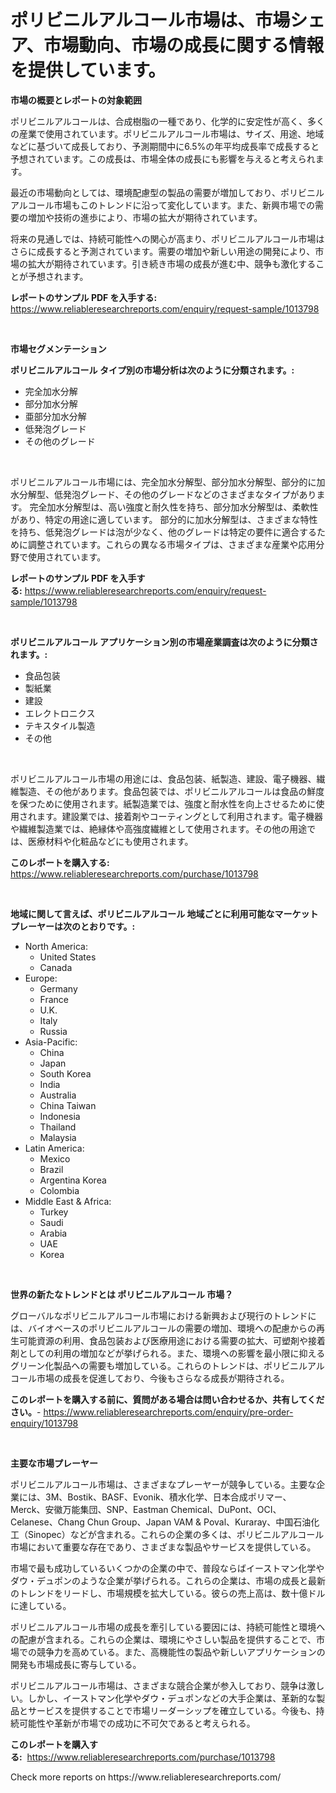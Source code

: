 <p><h1>ポリビニルアルコール市場は、市場シェア、市場動向、市場の成長に関する情報を提供しています。</h1></p><p><strong>市場の概要とレポートの対象範囲</strong></p>
<p><p>ポリビニルアルコールは、合成樹脂の一種であり、化学的に安定性が高く、多くの産業で使用されています。ポリビニルアルコール市場は、サイズ、用途、地域などに基づいて成長しており、予測期間中に6.5%の年平均成長率で成長すると予想されています。この成長は、市場全体の成長にも影響を与えると考えられます。</p><p>最近の市場動向としては、環境配慮型の製品の需要が増加しており、ポリビニルアルコール市場もこのトレンドに沿って変化しています。また、新興市場での需要の増加や技術の進歩により、市場の拡大が期待されています。</p><p>将来の見通しでは、持続可能性への関心が高まり、ポリビニルアルコール市場はさらに成長すると予測されています。需要の増加や新しい用途の開発により、市場の拡大が期待されています。引き続き市場の成長が進む中、競争も激化することが予想されます。</p></p>
<p><strong>レポートのサンプル PDF を入手する:</strong> <a href="https://www.reliableresearchreports.com/enquiry/request-sample/1013798">https://www.reliableresearchreports.com/enquiry/request-sample/1013798</a></p>
<p>&nbsp;</p>
<p><strong>市場セグメンテーション</strong></p>
<p><strong>ポリビニルアルコール タイプ別の市場分析は次のように分類されます。:</strong></p>
<p><ul><li>完全加水分解</li><li>部分加水分解</li><li>亜部分加水分解</li><li>低発泡グレード</li><li>その他のグレード</li></ul></p>
<p>&nbsp;</p>
<p><p>ポリビニルアルコール市場には、完全加水分解型、部分加水分解型、部分的に加水分解型、低発泡グレード、その他のグレードなどのさまざまなタイプがあります。 完全加水分解型は、高い強度と耐久性を持ち、部分加水分解型は、柔軟性があり、特定の用途に適しています。 部分的に加水分解型は、さまざまな特性を持ち、低発泡グレードは泡が少なく、他のグレードは特定の要件に適合するために調整されています。これらの異なる市場タイプは、さまざまな産業や応用分野で使用されています。</p></p>
<p><strong>レポートのサンプル PDF を入手する:</strong>&nbsp;<a href="https://www.reliableresearchreports.com/enquiry/request-sample/1013798">https://www.reliableresearchreports.com/enquiry/request-sample/1013798</a></p>
<p>&nbsp;</p>
<p><strong> ポリビニルアルコール アプリケーション別の市場産業調査は次のように分類されます。:</strong></p>
<p><ul><li>食品包装</li><li>製紙業</li><li>建設</li><li>エレクトロニクス</li><li>テキスタイル製造</li><li>その他</li></ul></p>
<p>&nbsp;</p>
<p><p>ポリビニルアルコール市場の用途には、食品包装、紙製造、建設、電子機器、繊維製造、その他があります。食品包装では、ポリビニルアルコールは食品の鮮度を保つために使用されます。紙製造業では、強度と耐水性を向上させるために使用されます。建設業では、接着剤やコーティングとして利用されます。電子機器や繊維製造業では、絶縁体や高強度繊維として使用されます。その他の用途では、医療材料や化粧品などにも使用されます。</p></p>
<p><strong>このレポートを購入する:</strong>&nbsp; <a href="https://www.reliableresearchreports.com/purchase/1013798">https://www.reliableresearchreports.com/purchase/1013798</a></p>
<p>&nbsp;</p>
<p><strong>地域に関して言えば、ポリビニルアルコール 地域ごとに利用可能なマーケットプレーヤーは次のとおりです。:</strong></p>
<p><ul>
    <li>
        North America:
        <ul>
            <li>United States</li>
            <li>Canada</li>
        </ul>
    </li>
    <li>
        Europe:
        <ul>
            <li>Germany</li>
            <li>France</li>
            <li>U.K.</li>
            <li>Italy</li>
            <li>Russia</li>
        </ul>
    </li>
    <li>
        Asia-Pacific:
        <ul>
            <li>China</li>
            <li>Japan</li>
            <li>South Korea</li>
            <li>India</li>
            <li>Australia</li>
            <li>China Taiwan</li>
            <li>Indonesia</li>
            <li>Thailand</li>
            <li>Malaysia</li>
        </ul>
    </li>
    <li>
        Latin America:
        <ul>
            <li>Mexico</li>
            <li>Brazil</li>
            <li>Argentina Korea</li>
            <li>Colombia</li>
        </ul>
    </li>
    <li>
        Middle East & Africa:
        <ul>
            <li>Turkey</li>
            <li>Saudi</li>
            <li>Arabia</li>
            <li>UAE</li>
            <li>Korea</li>
        </ul>
    </li>
    </ul></p>
<p>&nbsp;</p>
<p><strong>世界の新たなトレンドとは ポリビニルアルコール 市場？</strong></p>
<p><p>グローバルなポリビニルアルコール市場における新興および現行のトレンドには、バイオベースのポリビニルアルコールの需要の増加、環境への配慮からの再生可能資源の利用、食品包装および医療用途における需要の拡大、可塑剤や接着剤としての利用の増加などが挙げられる。また、環境への影響を最小限に抑えるグリーン化製品への需要も増加している。これらのトレンドは、ポリビニルアルコール市場の成長を促進しており、今後もさらなる成長が期待される。</p></p>
<p><strong>このレポートを購入する前に、質問がある場合は問い合わせるか、共有してください。</strong>- <a href="https://www.reliableresearchreports.com/enquiry/pre-order-enquiry/1013798">https://www.reliableresearchreports.com/enquiry/pre-order-enquiry/1013798</a></p>
<p>&nbsp;</p>
<p><strong>主要な市場プレーヤー</strong></p>
<p><p>ポリビニルアルコール市場は、さまざまなプレーヤーが競争している。主要な企業には、3M、Bostik、BASF、Evonik、積水化学、日本合成ポリマー、Merck、安徽万能集団、SNP、Eastman Chemical、DuPont、OCI、Celanese、Chang Chun Group、Japan VAM & Poval、Kuraray、中国石油化工（Sinopec）などが含まれる。これらの企業の多くは、ポリビニルアルコール市場において重要な存在であり、さまざまな製品やサービスを提供している。</p><p>市場で最も成功しているいくつかの企業の中で、普段ならばイーストマン化学やダウ・デュポンのような企業が挙げられる。これらの企業は、市場の成長と最新のトレンドをリードし、市場規模を拡大している。彼らの売上高は、数十億ドルに達している。</p><p>ポリビニルアルコール市場の成長を牽引している要因には、持続可能性と環境への配慮が含まれる。これらの企業は、環境にやさしい製品を提供することで、市場での競争力を高めている。また、高機能性の製品や新しいアプリケーションの開発も市場成長に寄与している。</p><p>ポリビニルアルコール市場は、さまざまな競合企業が参入しており、競争は激しい。しかし、イーストマン化学やダウ・デュポンなどの大手企業は、革新的な製品とサービスを提供することで市場リーダーシップを確立している。今後も、持続可能性や革新が市場での成功に不可欠であると考えられる。</p></p>
<p><strong>このレポートを購入する:</strong>&nbsp;&nbsp;<a href="https://www.reliableresearchreports.com/purchase/1013798">https://www.reliableresearchreports.com/purchase/1013798</a></p>
<p>Check more reports on https://www.reliableresearchreports.com/</p>